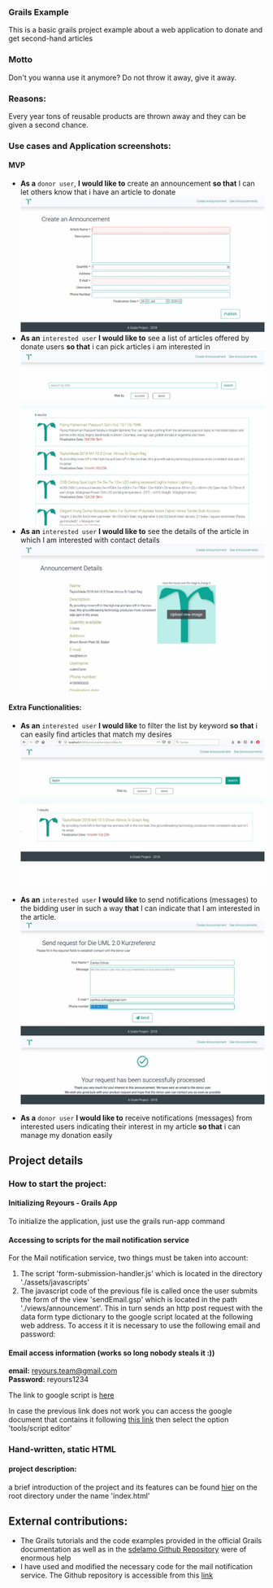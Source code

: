 ### Grails Example
This is a basic grails project example about a web application to donate and get second-hand articles

### Motto
Don't you wanna use it anymore? Do not throw it away, give it away.

### Reasons:
Every year tons of reusable products are thrown away and they can be given a second chance.

### Use cases and Application screenshots:

#### MVP
- **As a** `donor user`, **I would like to** create an announcement **so that** I can let others know that i have an article to donate
![Creation Form](readmeassets/form.JPG)
- **As an** `interested user` **I would like to** see a list of articles offered by donate users **so that** i can pick articles i am interested in
![Announcement List](readmeassets/announcements.JPG)
- **As an**  `interested user` **I would like to** see the details of the article in which I am interested with contact details
![Announcement List](readmeassets/details.JPG)

#### Extra Functionalities:

- **As an**  `interested user` **I would like** to filter the list by keyword **so that** i can easily find articles that match my desires
![Announcement List](readmeassets/search.JPG)

- **As an**  `interested user` **I would like** to send notifications (messages) to the bidding user in such a way **that** I can indicate that I am interested in the article.
![Announcement List](readmeassets/send_request.JPG)
![Announcement List](readmeassets/send_request_confirmation.JPG)
- **As a** `donor user` **I would like to** receive notifications (messages) from interested users indicating their interest in my article **so that** i can manage my donation easily

## Project details

### How to start the project: 
#### Initializing Reyours - Grails App
To initialize the application, just use the grails run-app command
#### Accessing to scripts for the mail notification service
For the Mail notification service, two things must be taken into account:

1. The script 'form-submission-handler.js' which is located in the directory './assets/javascripts'
2. The javascript code of the previous file is called once the user submits the form of the view 'sendEmail.gsp' which is located in the path './views/announcement'. This in turn sends an http post request with the data form type dictionary to the google script located at the following web address. To access it it is necessary to use the following email and password:

#### Email access information (works so long nobody steals it :))
**email:** reyours.team@gmail.com\
**Password:** reyours1234

The link to google script is [here](https://script.google.com/macros/d/M0yehYLiYxNsCMmSAMyuqSj015RkZUNyx/edit?uiv=2&mid=ACjPJvG65Admm-ixdATFwxYgXG7eHXnrLBAhb2sWmWL_PDVOgMkoxACJMSHghelsjZgn3fuh1az1nAUDU3x8TyX69by8WzYqQOfw7Z87QxrUtQkFsGJ3fNgTtvWFk8_A3IDUfD1fbk-xnG4)

In case the previous link does not work you can access the google document that contains it following [this link](https://docs.google.com/spreadsheets/d/1JqnfvuJiKduem6fO5F7B5WAMvmug16zPc_5HMM_WEPk/edit#gid=0) then select the option 'tools/script editor'

### Hand-written, static HTML 
#### project description:
a brief introduction of the project and its features can be found [hier](index.html) on the root directory under the name 'index.html'

## External contributions:
- The Grails tutorials and the code examples provided in the official Grails documentation as well as in the
  [sdelamo Github Repository](https://github.com/grails-guides/grails-upload-file/commits?author=sdelamo) were of enormous help
- I have used and modified the necessary code for the mail notification service. The Github repository is accessible from this [link](https://gist.github.com/CodeMath/eb26878afba9e3b269cab9b4e91618bf)
